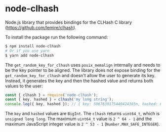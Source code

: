 # node-clhash

Node.js library that provides bindings for the CLHash C library (https://github.com/lemire/clhash).

To install the package run the following command:

```sh
$ npm install node-clhash
# Or if you use yarn
$ yarn add node-clhash
```

The `get_random_key_for_clhash` uses `posix_memalign` internally and needs to be the key pointer to be aligned. The library does not expose binding for the `get_random_key_for_clhash` and doesn't allow the user to generate its key. Instead, it generates the key and then the hashed value and returns both values to the user:

```js
const { clhash } = require('node-clhash');
const { key, hashed } = clhash('my long string');
console.log({ key, hashed }); // { key: 5067639175440424385n, hashed: 8451564168848164053n }
```

The `key` and `hashed` values are `BigInt`. The `clhash` returns `uint64_t`, which is `unsigned long long`. The maximum `uint64_t` value is `2 ^ 64 - 1` and the maximum JavaScript integer value is `2 ^ 53 - 1` (`Number.MAX_SAFE_INTEGER`).
